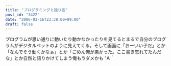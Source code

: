 ```yaml
---
title: "プログラミングと独り言"
post_id: "3422"
date: "2006-03-16T23:38:00+09:00"
draft: false
---
```



プログラムが思い通りに動いたり動かなかったりを見てるとまるで自分のプログラムがデジタルペットのように見えてくる。そして画面に「おーいい子だ」とか「なんでそう動くかなぁ」とか「ごめん俺が悪かった。ここ書き忘れてたんだな」とか自然と語りかけてしまう俺もうダメかも 'Ａ｀

